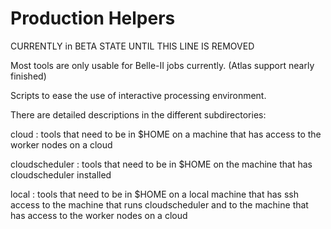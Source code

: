 # Production Helpers

CURRENTLY in BETA STATE UNTIL THIS LINE IS REMOVED

Most tools are only usable for Belle-II jobs currently. (Atlas support nearly finished)  

Scripts to ease the use of interactive processing environment.

There are detailed descriptions in the different subdirectories:

cloud          : tools that need to be in $HOME on a machine that has access to the worker nodes on a cloud

cloudscheduler : tools that need to be in $HOME on the machine that has cloudscheduler installed

local          : tools that need to be in $HOME on a local machine that has ssh access to the machine that runs cloudscheduler and to the machine that has access to the worker nodes on a cloud
